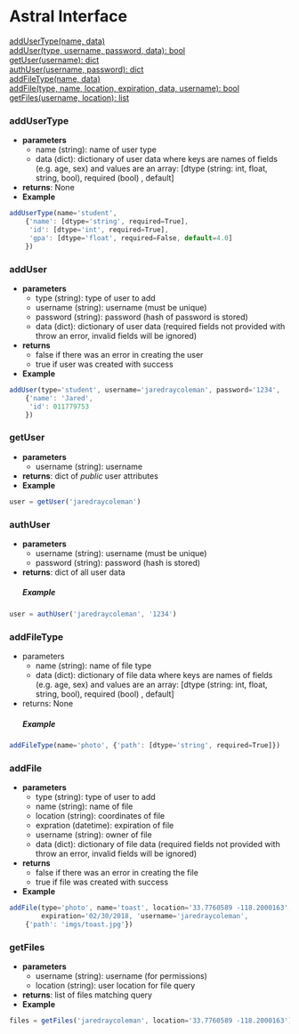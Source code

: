 # Astral Interface
[addUserType(name, data)](#addUserType)  
[addUser(type, username, password, data): bool](#addUser)  
[getUser(username): dict](#getUser)  
[authUser(username, password): dict](#authUser)  
[addFileType(name, data)](#getUser)  
[addFile(type, name, location, expiration, data, username): bool](#addFile)  
[getFiles(username, location): list](#getFiles)  

### addUserType
* **parameters**
  * name (string): name of user type
  * data (dict): dictionary of user data where keys are names of fields (e.g. age, sex) and values are an array: [dtype (string: int, float, string, bool), required (bool) , default]
* **returns**: None
* **Example**
```javascript
addUserType(name='student',  
	{'name': [dtype='string', required=True],  
	 'id': [dtype='int', required=True],  
	 'gpa': [dtype='float', required=False, default=4.0]  
	})  
```

### addUser
* **parameters**
  * type (string): type of user to add
  * username (string): username (must be unique)
  * password (string): password (hash of password is stored)
  * data (dict): dictionary of user data (required fields not provided with throw an error, invalid fields will be ignored)
* **returns**
  * false if there was an error in creating the user
  * true if user was created with success
* **Example**
```javascript  
addUser(type='student', username='jaredraycoleman', password='1234',  
	{'name': 'Jared',  
	 'id': 011779753  
	})   
```  

### getUser
* **parameters**
  * username (string): username
* **returns**: dict of *public* user attributes
* **Example**
```javascript
user = getUser('jaredraycoleman')  
```

### authUser
* **parameters**
  * username (string): username (must be unique)
  * password (string): password (hash is stored)
* **returns**: dict of all user data
  ##### Example
```javascript
user = authUser('jaredraycoleman', '1234')  
```

### addFileType
* parameters
  * name (string): name of file type
  * data (dict): dictionary of file data where keys are names of fields (e.g. age, sex) and values are an array: [dtype (string: int, float, string, bool), required (bool) , default]
* returns: None
  ##### Example
```javascript
addFileType(name='photo', {'path': [dtype='string', required=True]})  
```

### addFile
* **parameters**
  * type (string): type of user to add
  * name (string): name of file
  * location (string): coordinates of file
  * expration (datetime): expiration of file 
  * username (string): owner of file
  * data (dict): dictionary of file data (required fields not provided with throw an error, invalid fields will be ignored)
* **returns**
  * false if there was an error in creating the file
  * true if file was created with success
* **Example**
```javascript  
addFile(type='photo', name='toast', location='33.7760589 -118.2000163',
        expiration='02/30/2018, 'username='jaredraycoleman', 
	{'path': 'imgs/toast.jpg'})   
```  

### getFiles 
* **parameters**
  * username (string): username (for permissions)
  * location (string): user location for file query
* **returns**: list of files matching query
* **Example**
```javascript
files = getFiles('jaredraycoleman', location='33.7760589 -118.2000163')
```

